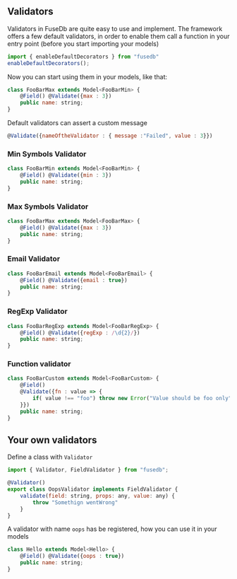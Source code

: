 ## Validators

Validators in FuseDb are quite easy to use and implement. The framework offers a few default validators, 
in order to enable them call a function in your entry point (before you start importing your models)

```js
import { enableDefaultDecorators } from "fusedb"
enableDefaultDecorators();
```

Now you can start using them in your models, like that:

```js
class FooBarMax extends Model<FooBarMin> {
    @Field() @Validate({max : 3})
    public name: string;
}
```

Default validators can assert a custom message

```js
@Validate({nameOftheValidator : { message :"Failed", value : 3}})
```

### Min Symbols Validator

```js
class FooBarMin extends Model<FooBarMin> {
    @Field() @Validate({min : 3})
    public name: string;
}
```

### Max Symbols Validator

```js
class FooBarMax extends Model<FooBarMax> {
    @Field() @Validate({max : 3})
    public name: string;
}
```

### Email Validator

```js
class FooBarEmail extends Model<FooBarEmail> {
    @Field() @Validate({email : true})
    public name: string;
}
```

### RegExp Validator

```js
class FooBarRegExp extends Model<FooBarRegExp> {
    @Field() @Validate({regExp : /\d{2}/})
    public name: string;
}
```

### Function validator

```js
class FooBarCustom extends Model<FooBarCustom> {
    @Field() 
    @Validate({fn : value => {
        if( value !== "foo") throw new Error("Value should be foo only")
    }})
    public name: string;
}
```

## Your own validators

Define a class with `Validator`
```js
import { Validator, FieldValidator } from "fusedb";

@Validator()
export class OopsValidator implements FieldValidator {
    validate(field: string, props: any, value: any) {
        throw "Somethign wentWrong"
    }
}
```

A validator with name `oops` has be registered, how you can use it in your models

```js
class Hello extends Model<Hello> {
    @Field() @Validate({oops : true})
    public name: string;
}
```